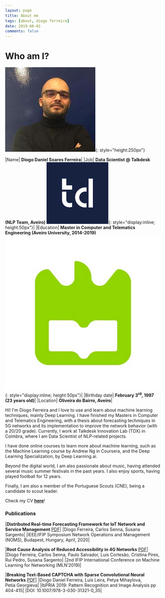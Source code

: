 ```yaml
---
layout: page
title: About me
tags: [about, diogo ferreira]
date: 2019-08-01
comments: false
---
```


# Who am I?

![me](../assets/img/me.png "me"){: style="height:250px"}

|Name| **Diogo Daniel Soares Ferreira**|
|Job| **Data Scientist @ Talkdesk (NLP Team, Aveiro)** ![UA_Logo](../assets/img/talkdesk_logo_2.png "Talkdesk Logo"){: style="display:inline; height:50px"}|
|Education| **Master in Computer and Telematics Engineering (Aveiro University, 2014-2019)** ![UA_Logo](../assets/img/ua_logo_3.jpg "UA Logo"){: style="display:inline; height:50px"}|
|Birthday date| **February 3<sup>rd</sup>, 1997 (23 years old)**|
|Location| **Oliveira do Bairro, Aveiro**|

Hi! I'm Diogo Ferreira and I love to use and learn about machine learning techniques, mainly Deep Learning. I have finished my Masters in Computer and Telematics Engineering, with a thesis about forecasting techniques in 5G networks and its implementation to improve the network behavior (with a 20/20 grade). Currently, I work at Talkdesk Innovation Lab (TDX) in Coimbra, where I am Data Scientist of NLP-related projects.

I have done online courses to learn more about machine learning, such as the Machine Learning course by Andrew Ng in Coursera, and the Deep Learning Specialization, by Deep Learning.ai.

Beyond the digital world, I am also passionate about music, having attended several music summer festivals in the past years. I also enjoy sports, having played football for 12 years.

Finally, I am also a member of the Portuguese Scouts (CNE), being a candidate to scout leader.

Check my CV **[here](../assets/pdf/CV.pdf)**!


### Publications

|**Distributed Real-time Forecasting Framework for IoT Network and Service Management** [PDF](../assets/pdf/paper3.pdf)|
|Diogo Ferreira, Carlos Senna, Susana Sargento|
|IEEE/IFIP Symposium Network Operations and Management (NOMS), Budapest, Hungary, April, 2020|

|**Root Cause Analysis of Reduced Accessibility in 4G Networks** [PDF](../assets/pdf/paper2.pdf)|
|Diogo Ferreira, Carlos Senna, Paulo Salvador, Luís Cortesão, Cristina Pires, Rui Pedro, Susana Sargento|
|2nd IFIP International Conference on Machine Learning for Networking (MLN’2019)|


|**Breaking Text-Based CAPTCHA with Sparse Convolutional Neural Networks** [PDF](../assets/pdf/paper.pdf)|
|Diogo Daniel Ferreira, Luís Leira, Petya Mihaylova, Petia Georgieva|
|IbPRIA 2019: Pattern Recognition and Image Analysis pp 404-415|
|DOI: 10.1007/978-3-030-31321-0_35|




